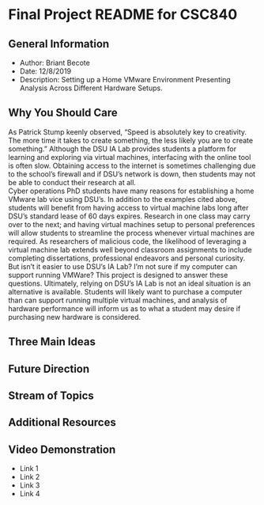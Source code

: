 # Final Project README for CSC840  
  
## General Information  
- Author: Briant Becote  
- Date: 12/8/2019  
- Description: Setting up a Home VMware Environment Presenting Analysis Across Different Hardware Setups.  
  
## Why You Should Care
As Patrick Stump keenly observed, “Speed is absolutely key to creativity. The more time it takes to create something, the less likely you are to create something.”  Although the DSU IA Lab provides students a platform for learning and exploring via virtual machines, interfacing with the online tool is often slow.  Obtaining access to the internet is sometimes challenging due to the school’s firewall and if DSU’s network is down, then students may not be able to conduct their research at all.  
Cyber operations PhD students have many reasons for establishing a home VMware lab vice using DSU’s.  In addition to the examples cited above, students will benefit from having access to virtual machine labs long after DSU’s standard lease of 60 days expires.  Research in one class may carry over to the next; and having virtual machines setup to personal preferences will allow students to streamline the process whenever virtual machines are required.  As researchers of malicious code, the likelihood of leveraging a virtual machine lab extends well beyond classroom assignments to include completing dissertations, professional endeavors and personal curiosity.
But isn’t it easier to use DSU’s IA Lab?  I’m not sure if my computer can support running VMWare?  This project is designed to answer these questions.  Ultimately, relying on DSU’s IA Lab is not an ideal situation is an alternative is available.  Students will likely want to purchase a computer than can support running multiple virtual machines, and analysis of hardware performance will inform us as to what a student may desire if purchasing new hardware is considered.



## Three Main Ideas

## Future Direction

## Stream of Topics

## Additional Resources

## Video Demonstration
- Link 1
- Link 2
- Link 3
- Link 4

